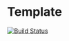 # Template

[![Build Status](https://github.com/sinedied/publish-devto-template/workflows/publish/badge.svg)](https://github.com/sinedied/publish-devto-template/actions)

